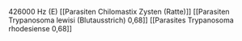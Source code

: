 426000 Hz (E)
[[Parasiten Chilomastix Zysten (Ratte)]]
[[Parasiten Trypanosoma lewisi (Blutausstrich) 0,68]]
[[Parasites Trypanosoma rhodesiense 0,68]]